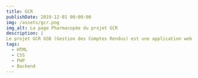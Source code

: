 ```yaml
---
title: GCR
publishDate: 2019-12-01 00:00:00
img: /assets/gcr.png
img_alt: La page Pharmacopée du projet GCR
description: |
Le projet GCR GSB (Gestion des Comptes Rendus) est une application web dédiée à la gestion de la pharmacopée et des praticiens. Réalisé lors de ma première année de BTS, ce projet permet aux visiteurs de consulter des informations sur les praticiens et de rédiger des comptes rendus de leurs visites.
tags:
  - HTML
  - CSS
  - PHP
  - Backend
---
```


